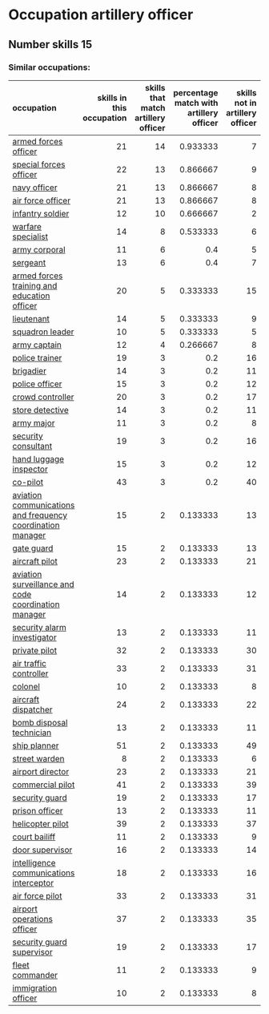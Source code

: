# Occupation artillery officer
## Number skills 15
### Similar occupations:
| occupation                                                                                                                  |   skills in this occupation |   skills that match artillery officer |   percentage match with artillery officer |   skills not in artillery officer |
|:----------------------------------------------------------------------------------------------------------------------------|----------------------------:|--------------------------------------:|------------------------------------------:|----------------------------------:|
| [armed forces officer](armed_forces_officer.md)                                                                             |                          21 |                                    14 |                                  0.933333 |                                 7 |
| [special forces officer](special_forces_officer.md)                                                                         |                          22 |                                    13 |                                  0.866667 |                                 9 |
| [navy officer](navy_officer.md)                                                                                             |                          21 |                                    13 |                                  0.866667 |                                 8 |
| [air force officer](air_force_officer.md)                                                                                   |                          21 |                                    13 |                                  0.866667 |                                 8 |
| [infantry soldier](infantry_soldier.md)                                                                                     |                          12 |                                    10 |                                  0.666667 |                                 2 |
| [warfare specialist](warfare_specialist.md)                                                                                 |                          14 |                                     8 |                                  0.533333 |                                 6 |
| [army corporal](army_corporal.md)                                                                                           |                          11 |                                     6 |                                  0.4      |                                 5 |
| [sergeant](sergeant.md)                                                                                                     |                          13 |                                     6 |                                  0.4      |                                 7 |
| [armed forces training and education officer](armed_forces_training_and_education_officer.md)                               |                          20 |                                     5 |                                  0.333333 |                                15 |
| [lieutenant](lieutenant.md)                                                                                                 |                          14 |                                     5 |                                  0.333333 |                                 9 |
| [squadron leader](squadron_leader.md)                                                                                       |                          10 |                                     5 |                                  0.333333 |                                 5 |
| [army captain](army_captain.md)                                                                                             |                          12 |                                     4 |                                  0.266667 |                                 8 |
| [police trainer](police_trainer.md)                                                                                         |                          19 |                                     3 |                                  0.2      |                                16 |
| [brigadier](brigadier.md)                                                                                                   |                          14 |                                     3 |                                  0.2      |                                11 |
| [police officer](police_officer.md)                                                                                         |                          15 |                                     3 |                                  0.2      |                                12 |
| [crowd controller](crowd_controller.md)                                                                                     |                          20 |                                     3 |                                  0.2      |                                17 |
| [store detective](store_detective.md)                                                                                       |                          14 |                                     3 |                                  0.2      |                                11 |
| [army major](army_major.md)                                                                                                 |                          11 |                                     3 |                                  0.2      |                                 8 |
| [security consultant](security_consultant.md)                                                                               |                          19 |                                     3 |                                  0.2      |                                16 |
| [hand luggage inspector](hand_luggage_inspector.md)                                                                         |                          15 |                                     3 |                                  0.2      |                                12 |
| [co-pilot](co-pilot.md)                                                                                                     |                          43 |                                     3 |                                  0.2      |                                40 |
| [aviation communications and frequency coordination manager](aviation_communications_and_frequency_coordination_manager.md) |                          15 |                                     2 |                                  0.133333 |                                13 |
| [gate guard](gate_guard.md)                                                                                                 |                          15 |                                     2 |                                  0.133333 |                                13 |
| [aircraft pilot](aircraft_pilot.md)                                                                                         |                          23 |                                     2 |                                  0.133333 |                                21 |
| [aviation surveillance and code coordination manager](aviation_surveillance_and_code_coordination_manager.md)               |                          14 |                                     2 |                                  0.133333 |                                12 |
| [security alarm investigator](security_alarm_investigator.md)                                                               |                          13 |                                     2 |                                  0.133333 |                                11 |
| [private pilot](private_pilot.md)                                                                                           |                          32 |                                     2 |                                  0.133333 |                                30 |
| [air traffic controller](air_traffic_controller.md)                                                                         |                          33 |                                     2 |                                  0.133333 |                                31 |
| [colonel](colonel.md)                                                                                                       |                          10 |                                     2 |                                  0.133333 |                                 8 |
| [aircraft dispatcher](aircraft_dispatcher.md)                                                                               |                          24 |                                     2 |                                  0.133333 |                                22 |
| [bomb disposal technician](bomb_disposal_technician.md)                                                                     |                          13 |                                     2 |                                  0.133333 |                                11 |
| [ship planner](ship_planner.md)                                                                                             |                          51 |                                     2 |                                  0.133333 |                                49 |
| [street warden](street_warden.md)                                                                                           |                           8 |                                     2 |                                  0.133333 |                                 6 |
| [airport director](airport_director.md)                                                                                     |                          23 |                                     2 |                                  0.133333 |                                21 |
| [commercial pilot](commercial_pilot.md)                                                                                     |                          41 |                                     2 |                                  0.133333 |                                39 |
| [security guard](security_guard.md)                                                                                         |                          19 |                                     2 |                                  0.133333 |                                17 |
| [prison officer](prison_officer.md)                                                                                         |                          13 |                                     2 |                                  0.133333 |                                11 |
| [helicopter pilot](helicopter_pilot.md)                                                                                     |                          39 |                                     2 |                                  0.133333 |                                37 |
| [court bailiff](court_bailiff.md)                                                                                           |                          11 |                                     2 |                                  0.133333 |                                 9 |
| [door supervisor](door_supervisor.md)                                                                                       |                          16 |                                     2 |                                  0.133333 |                                14 |
| [intelligence communications interceptor](intelligence_communications_interceptor.md)                                       |                          18 |                                     2 |                                  0.133333 |                                16 |
| [air force pilot](air_force_pilot.md)                                                                                       |                          33 |                                     2 |                                  0.133333 |                                31 |
| [airport operations officer](airport_operations_officer.md)                                                                 |                          37 |                                     2 |                                  0.133333 |                                35 |
| [security guard supervisor](security_guard_supervisor.md)                                                                   |                          19 |                                     2 |                                  0.133333 |                                17 |
| [fleet commander](fleet_commander.md)                                                                                       |                          11 |                                     2 |                                  0.133333 |                                 9 |
| [immigration officer](immigration_officer.md)                                                                               |                          10 |                                     2 |                                  0.133333 |                                 8 |
